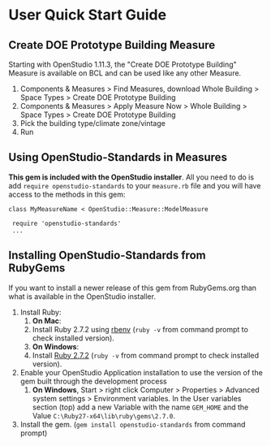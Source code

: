 # User Quick Start Guide

## Create DOE Prototype Building Measure

Starting with OpenStudio 1.11.3, the "Create DOE Prototype Building" Measure is available on BCL and can be used like any other Measure.

1. Components & Measures > Find Measures, download Whole Building > Space Types > Create DOE Prototype Building
2. Components & Measures > Apply Measure Now > Whole Building > Space Types > Create DOE Prototype Building
2. Pick the building type/climate zone/vintage
3. Run

## Using OpenStudio-Standards in Measures
**This gem is included with the OpenStudio installer**.  All you need to do is add `require openstudio-standards` to your `measure.rb` file and you will have access to the methods in this gem:

    class MyMeasureName < OpenStudio::Measure::ModelMeasure

     require 'openstudio-standards'
     ...

## Installing OpenStudio-Standards from RubyGems
If you want to install a newer release of this gem from RubyGems.org than what is available in the OpenStudio installer.

1. Install Ruby:
      1. **On Mac**:
      2. Install Ruby 2.7.2 using [rbenv](http://octopress.org/docs/setup/rbenv/) (`ruby -v` from command prompt to check installed version).
      3. **On Windows**:
      4. Install [Ruby 2.7.2](https://rubyinstaller.org/downloads/archives/) (`ruby -v` from command prompt to check installed version).
2. Enable your OpenStudio Application installation to use the version of the gem built through the development process 
    1. **On Windows**, Start > right click Computer > Properties > Advanced system settings > Environment variables.  In the User variables section (top) add a new Variable with the name `GEM_HOME` and the Value `C:\Ruby27-x64\lib\ruby\gems\2.7.0`.
3. Install the gem. (`gem install openstudio-standards` from command prompt)
